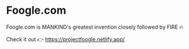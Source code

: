 # Foogle.com
Foogle.com is MANKIND's greatest invention closely followed by FIRE 🔥

Check it out 👉 https://projectfoogle.netlify.app/
